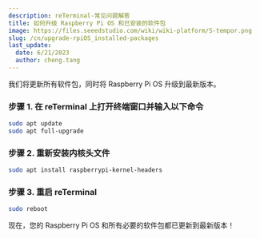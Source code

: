```yaml
---
description: reTerminal-常见问题解答
title: 如何升级 Raspberry Pi OS 和已安装的软件包
image: https://files.seeedstudio.com/wiki/wiki-platform/S-tempor.png
slug: /cn/upgrade-rpiOS_installed-packages
last_update:
  date: 6/21/2023
  author: cheng.tang
---
```


<!-- ## Q3: 如何升级 Raspberry Pi OS 和已安装的软件包 -->

我们将更新所有软件包，同时将 Raspberry Pi OS 升级到最新版本。

### **步骤 1.** 在 reTerminal 上打开终端窗口并输入以下命令

```sh
sudo apt update
sudo apt full-upgrade
```

### **步骤 2.** 重新安装内核头文件

```sh
sudo apt install raspberrypi-kernel-headers
```

### **步骤 3.** 重启 reTerminal

```sh
sudo reboot
```

现在，您的 Raspberry Pi OS 和所有必要的软件包都已更新到最新版本！